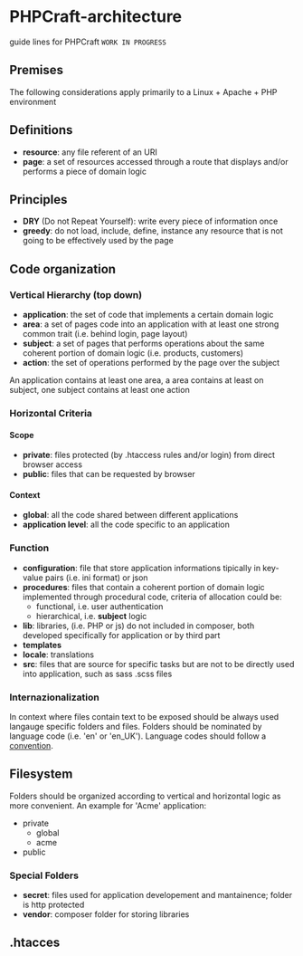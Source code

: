 # PHPCraft-architecture

guide lines for PHPCraft `WORK IN PROGRESS`

## Premises
The following considerations apply primarily to a Linux + Apache + PHP environment

## Definitions
* __resource__: any file referent of an URI 
* __page__: a set of resources accessed through a route that displays and/or performs a piece of domain logic

## Principles
* __DRY__ (Do not Repeat Yourself): write every piece of information once
* __greedy__: do not load, include, define, instance any resource that is not going to be effectively used by the page

## Code organization

### Vertical Hierarchy (top down)
* __application__: the set of code that implements a certain domain logic
* __area__: a set of pages code into an application with at least one strong common trait  (i.e. behind login,  page layout)
* __subject__: a set of pages that performs operations about the same coherent portion of domain logic (i.e. products, customers)
* __action__: the set of operations performed by the page over the subject
 
An application contains at least one area, a area contains at least on subject, one subject contains at least one action

### Horizontal Criteria
#### Scope
* __private__: files protected (by .htaccess rules and/or login) from direct browser access
* __public__: files that can be requested by browser

#### Context
* __global__: all the code shared between different applications
* __application level__: all the code specific to an application

### Function
* __configuration__: file that store application informations tipically in key-value pairs (i.e. ini format) or json
* __procedures__: files that contain a coherent portion of domain logic implemented through procedural code, criteria of allocation could be:
  * functional,  i.e. user authentication
  * hierarchical, i.e. __subject__ logic
* __lib__: libraries, (i.e. PHP or js) do not included in composer, both developed specifically for application or by third part
* __templates__
* __locale__: translations
* __src__: files that are source for specific tasks but are not to be directly used into application, such as sass .scss files

### Internazionalization
In context where files contain text to be exposed should be always used langauge specific folders and files. Folders should be nominated by language code (i.e. 'en' or 'en_UK'). Language codes should follow a [convention](https://en.wikipedia.org/wiki/Language_code).

## Filesystem
Folders should be organized according to vertical and horizontal logic as more convenient. An example for 'Acme' application:
* private
  * global
  * acme
* public

### Special Folders
* __secret__: files used for application developement and mantainence; folder is http protected
* __vendor__: composer folder for storing libraries

## .htacces
